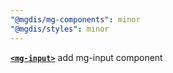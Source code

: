 ```yaml
---
"@mgdis/mg-components": minor
"@mgdis/styles": minor
---
```


[**`<mg-input>`**](http://core.pages.mgdis.fr/core-ui/core-ui/storybook/?path=/docs/molecules-inputs-mg-input--docs) add mg-input component

